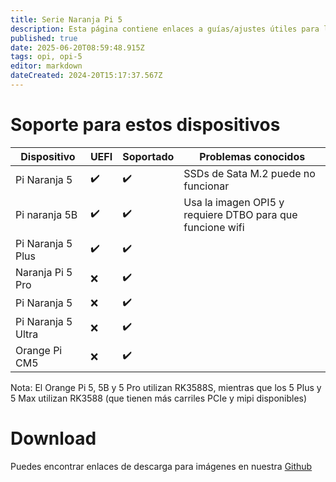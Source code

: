 ```yaml
---
title: Serie Naranja Pi 5
description: Esta página contiene enlaces a guías/ajustes útiles para los dispositivos de la Serie OPI 5
published: true
date: 2025-06-20T08:59:48.915Z
tags: opi, opi-5
editor: markdown
dateCreated: 2024-20T15:17:37.567Z
---
```


# Soporte para estos dispositivos

| Dispositivo        | UEFI | Soportado | Problemas conocidos                                       |
| ------------------ | ---- | --------- | --------------------------------------------------------- |
| Pi Naranja 5       | ✔️   | ✔️        | SSDs de Sata M.2 puede no funcionar       |
| Pi naranja 5B      | ✔️   | ✔️        | Usa la imagen OPI5 y requiere DTBO para que funcione wifi |
| Pi Naranja 5 Plus  | ✔️   | ✔️        |                                                           |
| Naranja Pi 5 Pro   | ❌    | ✔️        |                                                           |
| Pi Naranja 5       | ❌    | ✔️        |                                                           |
| Pi Naranja 5 Ultra | ❌    | ✔️        |                                                           |
| Orange Pi CM5      | ❌    | ✔️        |                                                           |

Nota: El Orange Pi 5, 5B y 5 Pro utilizan RK3588S, mientras que los 5 Plus y 5 Max utilizan RK3588 (que tienen más carriles PCIe y mipi disponibles)

# Download

Puedes encontrar enlaces de descarga para imágenes en nuestra [Github](https://github.com/BredOS/images/releases/latest)